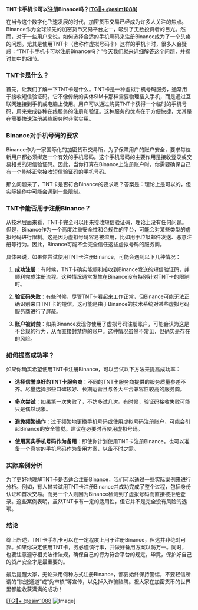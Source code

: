 **TNT卡手机卡可以注册Binance吗？[[TG💪+ @esim1088](https://t.me/s/esim1088)]**

在当今这个数字化飞速发展的时代，加密货币交易已经成为许多人关注的焦点。Binance作为全球领先的加密货币交易平台之一，吸引了无数投资者的目光。然而，对于一些用户来说，如何选择合适的手机号码来注册Binance成为了一个头疼的问题。尤其是使用TNT卡（也称作虚拟号码卡）这样的手机卡时，很多人会疑惑：“TNT卡手机卡可以注册Binance吗？”今天我们就来详细解答这个问题，并探讨其中的细节。

### TNT卡是什么？

首先，让我们了解一下TNT卡是什么。TNT卡是一种虚拟手机号码服务，通常用于接收短信验证码。它不像传统的实体SIM卡那样需要物理插入手机，而是通过互联网连接到手机或电脑上使用。用户可以通过购买TNT卡获得一个临时的手机号码，用来完成各种在线服务的注册和验证。这种服务的优点在于方便快捷，尤其是在需要快速注册某些服务时非常实用。

### Binance对手机号码的要求

Binance作为一家国际化的加密货币交易所，为了保障用户的账户安全，要求每位新用户都必须绑定一个有效的手机号码。这个手机号码的主要作用是接收登录或交易相关的短信验证码。因此，当你打算在Binance上注册账户时，你需要确保自己有一个能够正常接收短信验证码的手机号码。

那么问题来了，TNT卡是否符合Binance的要求呢？答案是：理论上是可以的，但实际操作中可能会遇到一些限制。

### TNT卡能否用于注册Binance？

从技术层面来看，TNT卡完全可以用来接收短信验证码，理论上没有任何问题。但是，Binance作为一个高度注重安全性和合规性的平台，可能会对某些类型的虚拟号码进行限制。这是因为虚拟号码容易被滥用，比如用于垃圾邮件发送、恶意注册等行为。因此，Binance可能不会完全信任这些虚拟号码的服务商。

具体来说，如果你尝试使用TNT卡注册Binance，可能会遇到以下几种情况：

1. **成功注册**：有时候，TNT卡确实能顺利接收到Binance发送的短信验证码，并顺利完成注册流程。这种情况通常发生在Binance没有特别针对TNT卡的限制时。

2. **验证码失败**：有些时候，尽管TNT卡看起来工作正常，但Binance可能无法正确识别来自TNT卡的短信。这可能是由于Binance的技术系统对某些虚拟号码服务商进行了屏蔽。

3. **账户被封禁**：如果Binance发现你使用了虚拟号码注册账户，可能会认为这是不合规的行为，从而直接封禁你的账户。这种情况虽然不常见，但确实是存在的风险。

### 如何提高成功率？

如果你确实希望使用TNT卡注册Binance，可以尝试以下方法来提高成功率：

- **选择信誉良好的TNT卡服务商**：不同的TNT卡服务商提供的服务质量参差不齐。尽量选择那些口碑较好、长期运营且与各大平台兼容性较高的服务商。
  
- **多次尝试**：如果第一次失败了，不妨多试几次。有时候，验证码接收失败可能只是偶然现象。

- **避免频繁操作**：过于频繁地更换手机号码或使用虚拟号码注册账户，可能会引起Binance的安全警觉。建议在必要时再使用虚拟号码。

- **使用真实手机号码作为备用**：即使你计划使用TNT卡注册Binance，也可以准备一个真实的手机号码作为备用方案，以备不时之需。

### 实际案例分析

为了更好地理解TNT卡是否适合注册Binance，我们可以通过一些实际案例来进行分析。例如，有人曾尝试用TNT卡注册Binance并成功完成了整个过程，包括身份认证和首次交易。而另一个人则因为Binance检测到了虚拟号码而直接被拒绝登录。这些案例表明，虽然TNT卡有一定的适用性，但它并不是完全没有风险的选项。

### 结论

综上所述，TNT卡手机卡可以在一定程度上用于注册Binance，但这并非绝对可靠。如果你决定使用TNT卡，务必谨慎行事，并做好备用方案以防万一。同时，也要注意遵守相关法律法规，确保自己的行为符合平台的规定。毕竟，保护好自己的资产安全才是最重要的。

最后提醒大家，无论采用何种方式注册Binance，都要始终保持警惕，不要轻信所谓的“快速通道”或“免审核”等宣传，以免掉入诈骗陷阱。祝大家在加密货币的世界里都能收获满满的成功！

[[TG💪+ @esim1088](https://t.me/s/esim1088) ![Image](https://i.postimg.cc/4NQfJmqS/Snipaste-2025-05-13-00-14-12.png)]